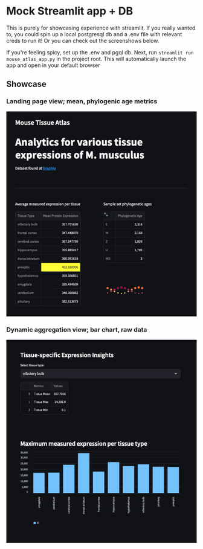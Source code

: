 # Mock Streamlit app + DB
This is purely for showcasing experience with streamlit. If you really wanted to, you could spin up a local postgresql db and a .env file with relevant creds to run it! Or you can check out the screenshows below.

If you're feeling spicy, set up the .env and pgql db. Next, run `streamlit run mouse_atlas_app.py` in the project root. This will automatically launch the app and open in your default browser

## Showcase
### Landing page view; mean, phylogenic age metrics
![landing page](files/landing_page.png?raw=true)
### Dynamic aggregation view; bar chart, raw data
![dynamic aggregation](files/dynamic_aggregation.png?raw=true)